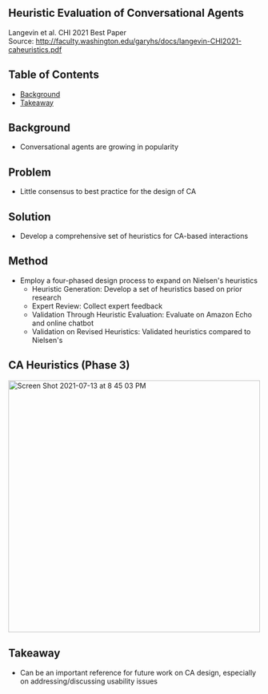 Heuristic Evaluation of Conversational Agents
--
Langevin et al. CHI 2021 Best Paper <BR>
Source: http://faculty.washington.edu/garyhs/docs/langevin-CHI2021-caheuristics.pdf
	
Table of Contents
--
- [Background](#background)
- [Takeaway](#takeaway)

Background
--
- Conversational agents are growing in popularity

Problem
--
- Little consensus to best practice for the design of CA

Solution
--
- Develop a comprehensive set of heuristics for CA-based interactions

Method
--
- Employ a four-phased design process to expand on Nielsen's heuristics
	- Heuristic Generation: Develop a set of heuristics based on prior research
	- Expert Review: Collect expert feedback
	- Validation Through Heuristic Evaluation: Evaluate on Amazon Echo and online chatbot
	- Validation on Revised Heuristics: Validated heuristics compared to Nielsen's
	
CA Heuristics (Phase 3)
--
<img width="503" alt="Screen Shot 2021-07-13 at 8 45 03 PM" src="https://user-images.githubusercontent.com/38929910/125446319-04afa421-386f-4c28-b469-8eba3542bbac.png">

Takeaway
--
- Can be an important reference for future work on CA design, especially on addressing/discussing usability issues 
